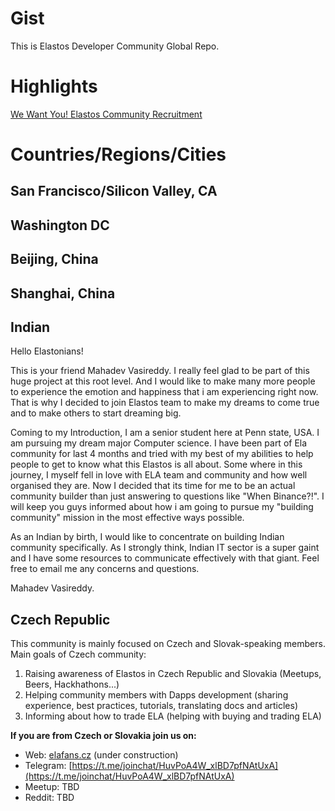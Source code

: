 # Gist
This is Elastos Developer Community Global Repo.
# Highlights
[We Want You! Elastos Community Recruitment](https://medium.com/elastos/we-want-you-elastos-community-recruitment-da0e97694f63)
# Countries/Regions/Cities

## San Francisco/Silicon Valley, CA

## Washington DC

## Beijing, China

## Shanghai, China

## Indian

Hello Elastonians!

This is your friend Mahadev Vasireddy. I really feel glad to be part of this huge project at this root level. And I would like to make many more people to experience the emotion and happiness that i am experiencing right now.
That is why I decided to join Elastos team to make my dreams to come true and to make others to start dreaming big.
 
Coming to my Introduction, I am a senior student here at Penn state, USA. I am pursuing my dream major Computer science.
I have been part of Ela community for last 4 months and tried with my best of my abilities to help people to get to know what this Elastos is all about. Some where in this journey, I myself fell in love with ELA team and community and how well organised they are. Now I decided that its time for me to be an actual community builder than just answering to questions like "When Binance?!". I will keep you guys informed about how i am going to pursue my "building community" mission in the most effective ways possible.

As an Indian by birth, I would like to concentrate on building Indian community specifically. As I strongly think, Indian IT sector is a super gaint and I have some resources to communicate effectively with that giant. Feel free to email me any concerns and questions.

Mahadev Vasireddy.

## Czech Republic 

This community is mainly focused on Czech and Slovak-speaking members. Main goals of Czech community:

1. Raising awareness of Elastos in Czech Republic and Slovakia (Meetups, Beers, Hackhathons...)
2. Helping community members with Dapps development (sharing experience, best practices, tutorials, translating docs and articles)
3. Informing about how to trade ELA (helping with buying and trading ELA)

**If you are from Czech or Slovakia join us on:**

* Web: [elafans.cz](http://www.elafans.cz) (under construction)
* Telegram: [https://t.me/joinchat/HuvPoA4W_xlBD7pfNAtUxA](https://t.me/joinchat/HuvPoA4W_xlBD7pfNAtUxA)
* Meetup: TBD
* Reddit: TBD


